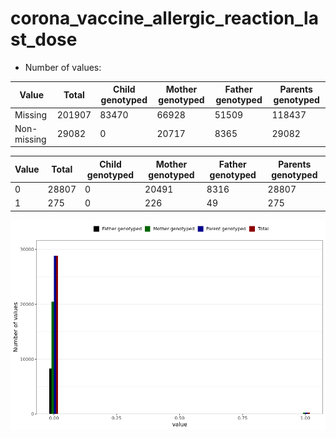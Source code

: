 # corona_vaccine_allergic_reaction_last_dose
- Number of values:

| Value | Total | Child genotyped | Mother genotyped | Father genotyped | Parents genotyped |
| ----- | ----- | --------------- | ---------------- | ---------------- |---------------- |
| Missing | 201907 | 83470 | 66928 | 51509 | 118437 |
| Non-missing | 29082 | 0 | 20717 | 8365 | 29082 |

| Value | Total | Child genotyped | Mother genotyped | Father genotyped | Parents genotyped |
| ----- | ----- | --------------- | ---------------- | ---------------- |---------------- |
| 0 | 28807 | 0 | 20491 | 8316 | 28807 |
| 1 | 275 | 0 | 226 | 49 | 275 |



![](corona_vaccine_allergic_reaction_last_dose_n.png)



